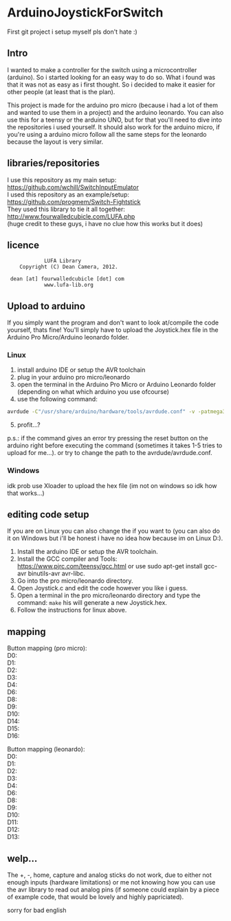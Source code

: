 # ArduinoJoystickForSwitch

First git project i setup myself pls don't hate :) 

## Intro
I wanted to make a controller for the switch using a microcontroller (arduino). So i started looking for an easy way to do so. What i found was that it was not as easy as i first thought. So i decided to make it easier for other people (at least that is the plan).

This project is made for the arduino pro micro (because i had a lot of them and wanted to use them in a project) and the arduino leonardo. You can also use this for a teensy or the arduino UNO, but for that you'll need to dive into the repositories i used yourself. It should also work for the arduino micro, if you're using a arduino micro follow all the same steps for the leonardo because the layout is very similar.

## libraries/repositories
I use this repository as my main setup:	https://github.com/wchill/SwitchInputEmulator <br/>
I used this repository as an example/setup: https://github.com/progmem/Switch-Fightstick <br/>
They used this library to tie it all together: http://www.fourwalledcubicle.com/LUFA.php <br/>
(huge credit to these guys, i have no clue how this works but it does)

## licence
                LUFA Library
        Copyright (C) Dean Camera, 2012.

     dean [at] fourwalledcubicle [dot] com
                www.lufa-lib.org

## Upload to arduino
If you simply want the program and don't want to look at/compile the code yourself, thats fine! You'll simply have to upload the Joystick.hex file in the Arduino Pro Micro/Arduino leonardo folder.
### Linux
1. install arduino IDE or setup the AVR toolchain
2. plug in your arduino pro micro/leonardo
3. open the terminal in the Arduino Pro Micro or Arduino Leonardo folder (depending on what which
arduino you use ofcourse)
4. use the following command: 
```bash
avrdude -C"/usr/share/arduino/hardware/tools/avrdude.conf" -v -patmega32u4 -carduino -b57600 -cavr109 -P/dev/ttyACM0 -D -Uflash:w:Joystick.hex:i
```
5. profit...?

p.s.: if the command gives an error try pressing the reset button on the arduino right before executing the command (sometimes it takes 1-5 tries to upload for me...). or try to change the path to the avrdude/avrdude.conf.

### Windows
idk prob use Xloader to upload the hex file (im not on windows so idk how that works...)

## editing code setup
If you are on Linux you can also change the if you want to (you can also do it on Windows
but i'll be honest i have no idea how because im on Linux D:). 
1. Install the arduino IDE or setup the AVR toolchain. 
2. Install the GCC compiler and Tools: https://www.pjrc.com/teensy/gcc.html or use sudo apt-get install gcc-avr binutils-avr avr-libc. 
3. Go into the pro micro/leonardo directory. 
4. Open Joystick.c and edit the code however you like i guess. 
5. Open a terminal in the pro micro/leonardo directory and type the command: ```make``` his will generate a new Joystick.hex. 
6. Follow the instructions for linux above. 

## mapping
Button mapping (pro micro):<br/> 
D0:<br/>
D1:<br/>
D2:<br/>
D3:<br/>
D4:<br/>
D6:<br/>
D8:<br/>
D9:<br/>
D10:<br/>
D14:<br/>
D15:<br/>
D16:<br/>

Button mapping (leonardo):<br/> 
D0:<br/>
D1:<br/>
D2:<br/>
D3:<br/>
D4:<br/>
D6:<br/>
D8:<br/>
D9:<br/>
D10:<br/>
D11:<br/>
D12:<br/>
D13:<br/>

## welp...
The +, -, home, capture and analog sticks do not work, due to either not enough inputs (hardware limitations) or me not knowing how you can use the avr library to read out analog pins (if someone could explain by a piece of example code, that would be lovely and highly papriciated).


sorry for bad english

